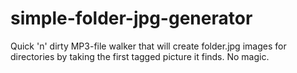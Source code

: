 # simple-folder-jpg-generator
Quick 'n' dirty MP3-file walker that will create folder.jpg images for directories by taking the first tagged picture it finds. No magic.
